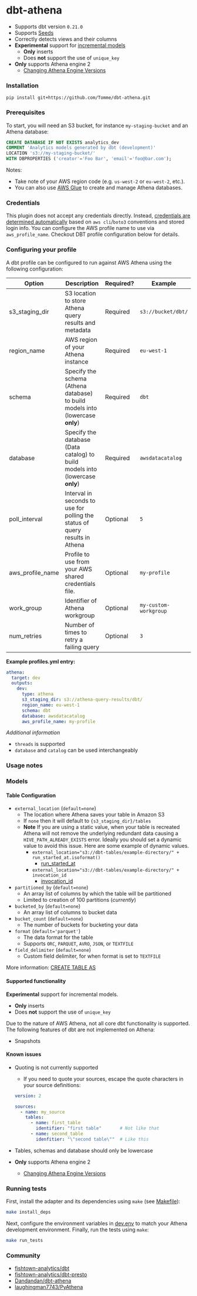 # dbt-athena

* Supports dbt version `0.21.0`
* Supports [Seeds][seeds]
* Correctly detects views and their columns
* **Experimental** support for [incremental models][incremental]
  * **Only** inserts
  * Does **not** support the use of `unique_key`
* **Only** supports Athena engine 2
  * [Changing Athena Engine Versions][engine-change]

[seeds]: https://docs.getdbt.com/docs/building-a-dbt-project/seeds
[incremental]: https://docs.getdbt.com/docs/building-a-dbt-project/building-models/configuring-incremental-models
[engine-change]: https://docs.aws.amazon.com/athena/latest/ug/engine-versions-changing.html

### Installation

`pip install git+https://github.com/Tomme/dbt-athena.git`

### Prerequisites

To start, you will need an S3 bucket, for instance `my-staging-bucket` and an Athena database:

```sql
CREATE DATABASE IF NOT EXISTS analytics_dev
COMMENT 'Analytics models generated by dbt (development)'
LOCATION 's3://my-staging-bucket/'
WITH DBPROPERTIES ('creator'='Foo Bar', 'email'='foo@bar.com');
```

Notes:
- Take note of your AWS region code (e.g. `us-west-2` or `eu-west-2`, etc.).
- You can also use [AWS Glue](https://docs.aws.amazon.com/athena/latest/ug/glue-athena.html) to create and manage Athena databases.

### Credentials

This plugin does not accept any credentials directly. Instead, [credentials are determined automatically](https://boto3.amazonaws.com/v1/documentation/api/latest/guide/credentials.html) based on `aws cli`/`boto3` conventions and
stored login info. You can configure the AWS profile name to use via `aws_profile_name`. Checkout DBT profile configuration below for details.

### Configuring your profile

A dbt profile can be configured to run against AWS Athena using the following configuration:

| Option          | Description                                                                     | Required?  | Example             |
|---------------- |-------------------------------------------------------------------------------- |----------- |-------------------- |
| s3_staging_dir  | S3 location to store Athena query results and metadata                          | Required   | `s3://bucket/dbt/`  |
| region_name     | AWS region of your Athena instance                                              | Required   | `eu-west-1`         |
| schema          | Specify the schema (Athena database) to build models into (lowercase **only**)  | Required   | `dbt`               |
| database        | Specify the database (Data catalog) to build models into (lowercase **only**)   | Required   | `awsdatacatalog`    |
| poll_interval   | Interval in seconds to use for polling the status of query results in Athena    | Optional   | `5`                 |
| aws_profile_name| Profile to use from your AWS shared credentials file.                           | Optional   | `my-profile`        |
| work_group| Identifier of Athena workgroup   | Optional   | `my-custom-workgroup`        |
| num_retries| Number of times to retry a failing query | Optional  | `3`  | `5`

**Example profiles.yml entry:**
```yaml
athena:
  target: dev
  outputs:
    dev:
      type: athena
      s3_staging_dir: s3://athena-query-results/dbt/
      region_name: eu-west-1
      schema: dbt
      database: awsdatacatalog
      aws_profile_name: my-profile
```

_Additional information_
* `threads` is supported
* `database` and `catalog` can be used interchangeably

### Usage notes

### Models

#### Table Configuration

* `external_location` (`default=none`)
  * The location where Athena saves your table in Amazon S3
  * If `none` then it will default to `{s3_staging_dir}/tables`
  * **Note** If you are using a static value, when your table is recreated Athena will not remove the underlying redundant 
    data causing a `HIVE_PATH_ALREADY_EXISTS` error. Ideally you should set a dynamic value to avoid this issue.
    Here are some example of dynamic values.
    * `external_location="s3://dbt-tables/example-directory/" + run_started_at.isoformat()`
      * [run_started_at][run_started_at]
    * `external_location="s3://dbt-tables/example-directory/" + invocation_id`
      * [invocation_id][invocation_id]
* `partitioned_by` (`default=none`)
  * An array list of columns by which the table will be partitioned
  * Limited to creation of 100 partitions (_currently_)
* `bucketed_by` (`default=none`)
  * An array list of columns to bucket data
* `bucket_count` (`default=none`)
  * The number of buckets for bucketing your data
* `format` (`default='parquet'`)
  * The data format for the table
  * Supports `ORC`, `PARQUET`, `AVRO`, `JSON`, or `TEXTFILE`
* `field_delimiter` (`default=none`)
  * Custom field delimiter, for when format is set to `TEXTFILE`
  
More information: [CREATE TABLE AS][create-table-as]

[run_started_at]: https://docs.getdbt.com/reference/dbt-jinja-functions/run_started_at
[invocation_id]: https://docs.getdbt.com/reference/dbt-jinja-functions/invocation_id
[create-table-as]: https://docs.aws.amazon.com/athena/latest/ug/create-table-as.html

#### Supported functionality

**Experimental** support for incremental models.
* **Only** inserts
* Does **not** support the use of `unique_key`

Due to the nature of AWS Athena, not all core dbt functionality is supported.
The following features of dbt are not implemented on Athena:
* Snapshots

#### Known issues

* Quoting is not currently supported
  * If you need to quote your sources, escape the quote characters in your source definitions:
  
  ```yaml
  version: 2

  sources:
    - name: my_source
      tables:
        - name: first_table
          identifier: "first table"       # Not like that
        - name: second_table
          idenfitier: "\"second table\""  # Like this
  ```

* Tables, schemas and database should only be lowercase
* **Only** supports Athena engine 2
  * [Changing Athena Engine Versions][engine-change]

### Running tests

First, install the adapter and its dependencies using `make` (see [Makefile](Makefile)):

```bash
make install_deps
```

Next, configure the environment variables in [dev.env](dev.env) to match your Athena development environment. Finally, run the tests using `make`:

```bash
make run_tests
```

### Community

* [fishtown-analytics/dbt][fishtown-analytics/dbt]
* [fishtown-analytics/dbt-presto][fishtown-analytics/dbt-presto]
* [Dandandan/dbt-athena][Dandandan/dbt-athena]
* [laughingman7743/PyAthena][laughingman7743/PyAthena]

[fishtown-analytics/dbt]: https://github.com/fishtown-analytics/dbt
[fishtown-analytics/dbt-presto]: https://github.com/fishtown-analytics/dbt-presto
[Dandandan/dbt-athena]: https://github.com/Dandandan/dbt-athena
[laughingman7743/PyAthena]: https://github.com/laughingman7743/PyAthena

